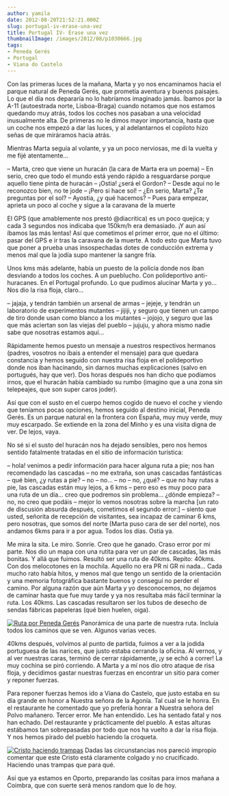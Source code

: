 ```yaml
---
author: yamila
date: 2012-08-20T21:52:21.000Z
slug: portugal-iv-erase-una-vez
title: Portugal IV- Érase una vez
thumbnailImage: /images/2012/08/p1030666.jpg
tags:
- Peneda Gerés
- Portugal
- Viana do Castelo
---
```



Con las primeras luces de la mañana, Marta y yo nos encaminamos hacia el parque natural de Peneda Gerés, que prometía aventura y buenos paisajes. Lo que el día nos depararía no lo habríamos imaginado jamás. Íbamos por la A-11 (autoestrada norte, Lisboa-Braga) cuando notamos que nos estamos quedando muy atrás, todos los coches nos pasaban a una velocidad inusualmente alta. De primeras no le dimos mayor importancia, hasta que un coche nos empezó a dar las luces, y al adelantarnos el copiloto hizo señas de que miráramos hacia atrás.

Mientras Marta seguía al volante, y ya un poco nerviosas, me di la vuelta y me fijé atentamente…

– Marta, creo que viene un huracán
 (la cara de Marta era un poema)
 – En serio, creo que todo el mundo está yendo rápido a resguardarse porque aquello tiene pinta de huracán
 – ¡Ostia! ¿será el Gordon?
 – Desde aquí no le reconozco bien, no te jode
 – ¡Pero si hace sol!
 – ¿En serio, Marta? ¿Te preguntas por el sol?
 – Ayostia, ¿y qué hacemos?
 – Pues para empezar, aprieta un poco al coche y sigue a la caravana de la muerte

El GPS (que amablemente nos prestó @diacritica) es un poco quejica; y cada 3 segundos nos indicaba que 150km/h era demasiado. ¡Y aun así íbamos las más lentas! Así que cometimos el primer error, que no el último: pasar del GPS e ir tras la caravana de la muerte. A todo esto que Marta tuvo que poner a prueba unas insospechadas dotes de conducción extrema y menos mal que la jodía supo mantener la sangre fría.

Unos kms más adelante, había un puesto de la policía donde nos iban desviando a todos los coches. A un pueblucho. Con polideportivo anti-huracanes. En el Portugal profundo. Lo que pudimos alucinar Marta y yo… Nos dio la risa floja, claro…

– jajaja, y tendrán también un arsenal de armas
 – jejeje, y tendrán un laboratorio de experimentos mutantes
 – jijiji, y seguro que tienen un campo de tiro donde usan como blanco a los mutantes
 – jojojo, y seguro que las que más aciertan son las viejas del pueblo
 – jujuju, y ahora mismo nadie sabe que nosotras estamos aquí…

Rápidamente hemos puesto un mensaje a nuestros respectivos hermanos (padres, vosotros no íbais a entender el mensaje) para que quedara constancia y hemos seguido con nuestra risa floja en el polideportivo donde nos iban hacinando, sin darnos muchas explicaciones (salvo en portugués, hay que ver). Dos horas después nos han dicho que podíamos irnos, que el huracán había cambiado su rumbo (imagino que a una zona sin telepeajes, que son super caros joder).

Así que con el susto en el cuerpo hemos cogido de nuevo el coche y viendo que teníamos pocas opciones, hemos seguido al destino inicial, Peneda Gerés. Es un parque natural en la frontera con España, muy muy verde, muy muy escarpado. Se extiende en la zona del Minho y es una visita digna de ver. De lejos, vaya.

No sé si el susto del huracán nos ha dejado sensibles, pero nos hemos sentido fatalmente tratadas en el sitio de información turística:

– hola! venimos a pedir información para hacer alguna ruta a pie; nos han recomendado las cascadas
 – no me extraña, son unas cascadas fantásticas
 – qué bien, ¿y rutas a pie?
 – no
 – no…
 – no
 – no, ¿qué?
 – que no hay rutas a pie, las cascadas están muy lejos, a 6 kms
 – pero eso es muy poco para una ruta de un día… creo que podremos sin problema… ¿dónde empieza?
 – no, no creo que podáis
 – mejor lo vemos nosotras sobre la marcha
 [un rato de discusión absurda después, cometimos el segundo error:]
 – siento que usted, señorita de recepción de visitantes, sea incapaz de caminar 6 kms, pero nosotras, que somos del norte (Marta puso cara de ser del norte), nos andamos 6kms para ir a por agua. Todos los días. Ostia ya.

Me mira la sita. Le miro. Sonríe. Creo que he ganado. Craso error por mi parte. Nos dio un mapa con una rutita para ver un par de cascadas, las más bonitas. Y allá que fuimos. Resultó ser una ruta de 40kms. Repito: 40kms. Con dos melocotones en la mochila. Aquello no era PR ni GR ni nada… Cada mucho rato había hitos, y menos mal que tengo un sentido de la orientación y una memoria fotográfica bastante buenos y conseguí no perder el camino. Por alguna razón que aún Marta y yo desconocemos, no dejamos de caminar hasta que fue muy tarde y ya nos resultaba más fácil terminar la ruta. Los 40kms. Las cascadas resultaron ser los tubos de desecho de sendas fábricas papeleras (qué bien huelen, oiga).

[![](/images/2012/08/p1030666.jpg "Ruta por Peneda Gerés")](/images/2012/08/p1030666.jpg#small)
Panorámica de una parte de nuestra ruta. Incluía todos los caminos que se ven. Algunos varias veces.

40kms después, volvimos al punto de partida, fuimos a ver a la jodida portuguesa de las narices, que justo estaba cerrando la oficina. Al vernos, y al ver nuestras caras, terminó de cerrar rápidamente, ¡y se echó a correr! La muy cochina se piró corriendo. A Marta y a mí nos dio otro ataque de risa floja, y decidimos gastar nuestras fuerzas en encontrar un sitio para comer y reponer fuerzas.

Para reponer fuerzas hemos ido a Viana do Castelo, que justo estaba en su día grande en honor a Nuestra señora de la Agonía. Tal cual se le honra. En el restaurante he comentado que yo prefería honrar a Nuestra señora del Polvo mañanero. Tercer error. Me han entendido. Les ha sentado fatal y nos han echado. Del restaurante y prácticamente del pueblo. A estas alturas estábamos tan sobrepasadas por todo que nos ha vuelto a dar la risa floja. Y nos hemos pirado del pueblo haciendo la croqueta.

[![](/images/2012/08/p1030687.jpg "Cristo haciendo trampas")](/images/2012/08/p1030687.jpg#full)
Dadas las circunstancias nos pareció impropio comentar que este Cristo está claramente colgado y no crucificado. Haciendo unas trampas que para qué.

Así que ya estamos en Oporto, preparando las cositas para irnos mañana a Coimbra, que con suerte será menos random que lo de hoy.


